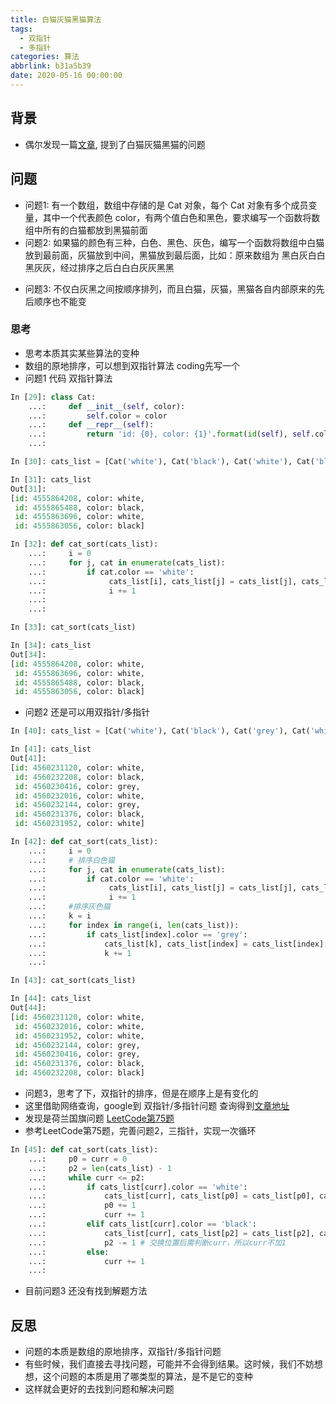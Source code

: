 ```yaml
---
title: 白猫灰猫黑猫算法
tags:
  - 双指针
  - 多指针
categories: 算法
abbrlink: b31a5b39
date: 2020-05-16 00:00:00
---
```

## 背景

* 偶尔发现一篇[文章](https://www.infoq.cn/article/how-to-judge-coding-ability), 提到了白猫灰猫黑猫的问题

## 问题 

* 问题1: 有一个数组，数组中存储的是 Cat 对象，每个 Cat 对象有多个成员变量，其中一个代表颜色 color，有两个值白色和黑色，要求编写一个函数将数组中所有的白猫都放到黑猫前面
* 问题2: 如果猫的颜色有三种，白色、黑色、灰色，编写一个函数将数组中白猫放到最前面，灰猫放到中间，黑猫放到最后面，比如：原来数组为 黑白灰白白黑灰灰，经过排序之后白白白灰灰黑黑
<!-- more -->
* 问题3: 不仅白灰黑之间按顺序排列，而且白猫，灰猫，黑猫各自内部原来的先后顺序也不能变

### 思考   
* 思考本质其实某些算法的变种
* 数组的原地排序，可以想到双指针算法 coding先写一个
* 问题1 代码 双指针算法  
```python
In [29]: class Cat:
    ...:     def __init__(self, color):
    ...:         self.color = color
    ...:     def __repr__(self):
    ...:         return 'id: {0}, color: {1}'.format(id(self), self.color)
    ...:

In [30]: cats_list = [Cat('white'), Cat('black'), Cat('white'), Cat('black')]

In [31]: cats_list
Out[31]:
[id: 4555864208, color: white,
 id: 4555865488, color: black,
 id: 4555863696, color: white,
 id: 4555863056, color: black]

In [32]: def cat_sort(cats_list):
    ...:     i = 0
    ...:     for j, cat in enumerate(cats_list):
    ...:         if cat.color == 'white':
    ...:              cats_list[i], cats_list[j] = cats_list[j], cats_list[i]
    ...:              i += 1
    ...:
    ...:

In [33]: cat_sort(cats_list)

In [34]: cats_list
Out[34]:
[id: 4555864208, color: white,
 id: 4555863696, color: white,
 id: 4555865488, color: black,
 id: 4555863056, color: black]

```
* 问题2 还是可以用双指针/多指针  
```python
In [40]: cats_list = [Cat('white'), Cat('black'), Cat('grey'), Cat('white'), Cat('grey'), Cat('black'), Cat('white')]

In [41]: cats_list
Out[41]:
[id: 4560231120, color: white,
 id: 4560232208, color: black,
 id: 4560230416, color: grey,
 id: 4560232016, color: white,
 id: 4560232144, color: grey,
 id: 4560231376, color: black,
 id: 4560231952, color: white]

In [42]: def cat_sort(cats_list):
    ...:     i = 0
    ...:     # 排序白色猫
    ...:     for j, cat in enumerate(cats_list):
    ...:         if cat.color == 'white':
    ...:              cats_list[i], cats_list[j] = cats_list[j], cats_list[i]
    ...:              i += 1
    ...:     #排序灰色猫
    ...:     k = i
    ...:     for index in range(i, len(cats_list)):
    ...:         if cats_list[index].color == 'grey':
    ...:             cats_list[k], cats_list[index] = cats_list[index], cats_list[k]
    ...:             k += 1
    ...:

In [43]: cat_sort(cats_list)

In [44]: cats_list
Out[44]:
[id: 4560231120, color: white,
 id: 4560232016, color: white,
 id: 4560231952, color: white,
 id: 4560232144, color: grey,
 id: 4560230416, color: grey,
 id: 4560231376, color: black,
 id: 4560232208, color: black]

```

* 问题3，思考了下，双指针的排序，但是在顺序上是有变化的
* 这里借助网络查询，google到 双指针/多指针问题 查询得到[文章地址](https://blog.csdn.net/qqxx6661/article/details/78841302)
* 发现是荷兰国旗问题 [LeetCode第75题](https://leetcode.com/problems/sort-colors/)
* 参考LeetCode第75题，完善问题2，三指针，实现一次循环

```python
In [45]: def cat_sort(cats_list):
    ...:     p0 = curr = 0
    ...:     p2 = len(cats_list) - 1
    ...:     while curr <= p2:
    ...:         if cats_list[curr].color == 'white':
    ...:             cats_list[curr], cats_list[p0] = cats_list[p0], cats_list[curr]
    ...:             p0 += 1
    ...:             curr += 1
    ...:         elif cats_list[curr].color == 'black':
    ...:             cats_list[curr], cats_list[p2] = cats_list[p2], cats_list[curr]
    ...:             p2 -= 1 # 交换位置后需判断curr，所以curr不加1
    ...:         else:
    ...:             curr += 1  
    ...:
```
* 目前问题3 还没有找到解题方法

##  反思
* 问题的本质是数组的原地排序，双指针/多指针问题
* 有些时候，我们直接去寻找问题，可能并不会得到结果。这时候，我们不妨想想，这个问题的本质是用了哪类型的算法，是不是它的变种
* 这样就会更好的去找到问题和解决问题
